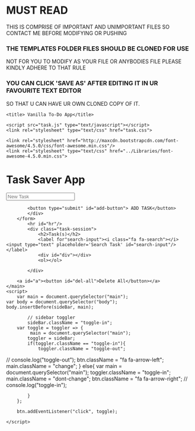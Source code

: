 # MUST READ
THIS IS COMPRISE OF IMPORTANT AND UNIMPORTANT FILES
SO CONTACT ME BEFORE MODIFYING OR PUSHING

### THE TEMPLATES FOLDER FILES SHOULD BE CLONED FOR USE
NOT FOR YOU TO MODIFY AS YOUR FILE OR ANYBODIES FILE
PLEASE KINDLY ADHERE TO THAT RULE

### YOU CAN CLICK 'SAVE AS' AFTER EDITING IT IN UR FAVOURITE TEXT EDITOR
 SO THAT U CAN HAVE UR OWN CLONED COPY OF IT.

<!DOCTYPE html>
<html lang="en">
<head>
<meta charset="UTF-8">
<meta name="viewport" content="width=device-width, initial-scale=1.0">
<meta http-equiv="X-UA-Compatible" content="ie=edge">
    
	<title> Vanilla To-Do App</title>
    
    <script src="task.js" type="text/javascript"></script>
    <link rel="stylesheet" type="text/css" href="task.css">
    
    <link rel="stylesheet" href="http://maxcdn.bootstrapcdn.com/font-awesome/4.5.0/css/font-awesome.min.css"/>
    <link rel="stylesheet" type="text/css" href="../Libraries/font-awesome-4.5.0.min.css">
    
    
</head>

<body>
    <main>
        <form action="" method="">
            <div class="head">
            <h1> Task Saver App</h1>
            <label><i class="fa fa-plus"></i>
                <input type="text" id="task-input" placeholder="New Task"/>
            </label>
                <div id="err"></div>
            
            <button type="submit" id="add-button"> ADD TASK</button>
            </div>
        </form>
            <hr id="hr"/>
            <div class="task-session">
                <h2>Task(s)</h2>
                <label for"search-input"><i class="fa fa-search"></i><input type="text" placeholder='Search Task' id="search-input"/></label>
                <div id="div"></div>
                <ol></ol>
                
            </div>
        
        <a id="a"><button id="del-all">Delete All</button></a>
    </main>
    <script>
        var main = document.querySelector("main");
    var body = document.querySelector("body");
    body.insertBefore(sideBar, main);
                
            // sidebar toggler
            sideBar.className = "toggle-in";
        var toggle = toggler => {
             main = document.querySelector("main");
            toggler = sideBar;
            if(toggler.className == "toggle-in"){
                toggler.className = "toggle-out";
//                console.log("toggle-out");
                btn.className = "fa fa-arrow-left";
                main.className = "change";
            }
            else{
                var main = document.querySelector("main");
                toggler.className = "toggle-in";
                main.className = "dont-change";
                btn.className = "fa fa-arrow-right";
//                console.log("toggle-in");

            }
        };

        btn.addEventListener("click", toggle);
        
    </script>
</body>
</html>

